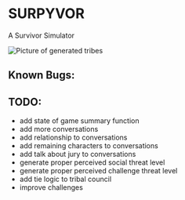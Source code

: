 # SURPYVOR

A Survivor Simulator

![Picture of generated tribes](generated_tribes.png)

## Known Bugs:

## TODO:

- add state of game summary function
- add more conversations
- add relationship to conversations
- add remaining characters to conversations
- add talk about jury to conversations
- generate proper perceived social threat level
- generate proper perceived challenge threat level
- add tie logic to tribal council
- improve challenges
